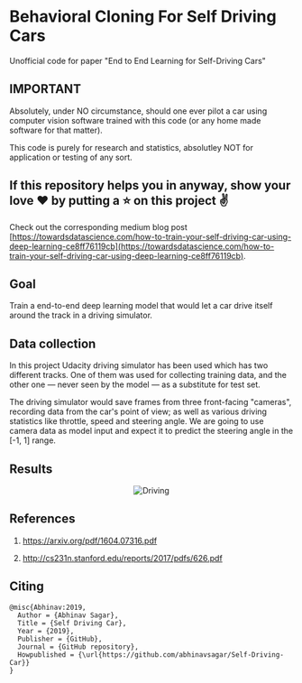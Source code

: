 # Behavioral Cloning For Self Driving Cars

Unofficial code for paper "End to End Learning for Self-Driving Cars"

## IMPORTANT

Absolutely, under NO circumstance, should one ever pilot a car using computer vision software trained with this code (or any home made software for that matter).

This code is purely for research and statistics, absolutley NOT for application or testing of any sort.

## If this repository helps you in anyway, show your love :heart: by putting a :star: on this project :v:

Check out the corresponding medium blog post [https://towardsdatascience.com/how-to-train-your-self-driving-car-using-deep-learning-ce8ff76119cb](https://towardsdatascience.com/how-to-train-your-self-driving-car-using-deep-learning-ce8ff76119cb).

## Goal

Train a end-to-end deep learning model that would let a car drive itself around the track in a driving simulator.

## Data collection

In this project Udacity driving simulator has been used which has two different tracks. One of them was used for collecting training data, and the other one — never seen by the model — as a substitute for test set.

The driving simulator would save frames from three front-facing "cameras", recording data from the car's point of view; as well as various driving statistics like throttle, speed and steering angle. We are going to use camera data as model input and expect it to predict the steering angle in the [-1, 1] range.

## Results

<p align="center">
  <img src="run.gif" alt="Driving"/>
</p>

## References

1. https://arxiv.org/pdf/1604.07316.pdf

2. http://cs231n.stanford.edu/reports/2017/pdfs/626.pdf

## Citing

```
@misc{Abhinav:2019,
  Author = {Abhinav Sagar},
  Title = {Self Driving Car},
  Year = {2019},
  Publisher = {GitHub},
  Journal = {GitHub repository},
  Howpublished = {\url{https://github.com/abhinavsagar/Self-Driving-Car}}
}
```


